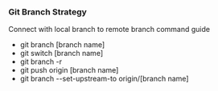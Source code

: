### Git Branch Strategy
Connect with local branch to remote branch command guide
* git branch [branch name]
* git switch [branch name]
* git branch -r
* git push origin [branch name]
* git branch --set-upstream-to origin/[branch name]